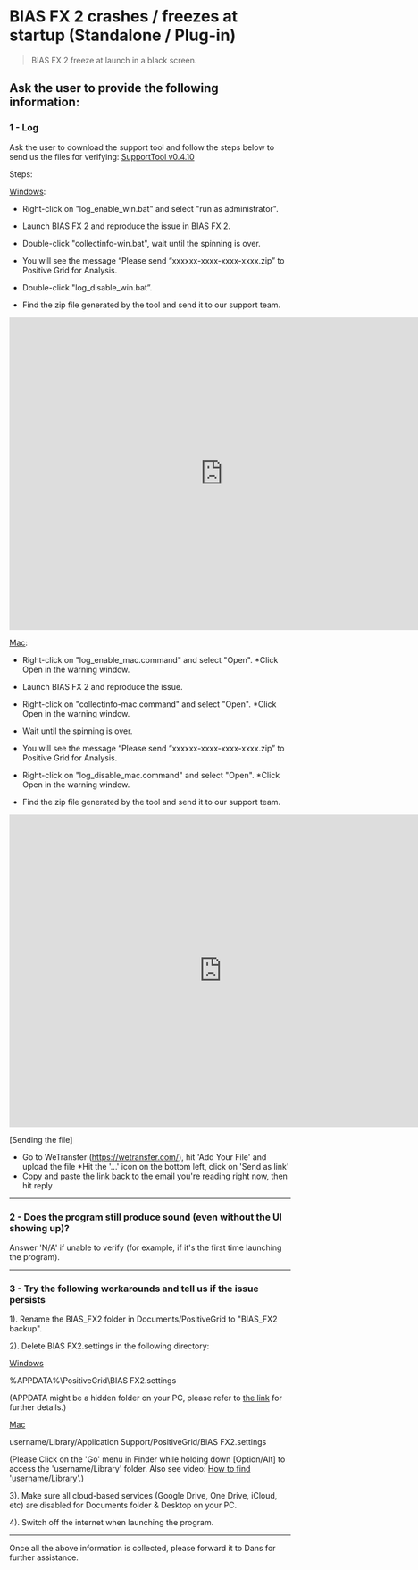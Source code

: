 # BIAS FX 2 crashes / freezes at startup (Standalone / Plug-in)
> BIAS FX 2 freeze at launch in a black screen.

## Ask the user to provide the following information:

### 1 - Log

Ask the user to download the support tool and follow the steps below to send us the files for verifying:
[SupportTool v0.4.10](https://drive.google.com/file/d/1wdi7wcj9NUrRzNeKUWaaacBesu_fMrsj/view?usp/sharing)


Steps:

[<u>Windows</u>](https://drive.google.com/file/d/1lym4qG93KyDZHbPuuwyUKPoyyjl2E5PM/view?usp=sharing):

- Right-click on "log_enable_win.bat" and select "run as administrator".
  
- Launch BIAS FX 2 and reproduce the issue in BIAS FX 2. 

- Double-click "collectinfo-win.bat", wait until the spinning is over.

- You will see the message “Please send “xxxxxx-xxxx-xxxx-xxxx.zip” to Positive Grid for Analysis.

- Double-click "log_disable_win.bat”.

- Find the zip file generated by the tool and send it to our support team.
<iframe src="https://docs.google.com/presentation/d/e/2PACX-1vSfeQshWNkriJTfn42XV4YQIePIpPk30vliuUt0oZH4JjsZReFG_JYEXfnEXXn5vIFHxkl4yzR_ieC6/embed?start=false" frameborder="0" width="764" height="560" allowfullscreen="true" mozallowfullscreen="true" webkitallowfullscreen="true"></iframe>


[<u>Mac</u>](https://drive.google.com/file/d/1kewD8aP7oyleFZ7GY4AA2kAKGy4IMKhQ/view?usp=sharing):

- Right-click on "log_enable_mac.command" and select "Open".
  *Click Open in the warning window.

- Launch BIAS FX 2 and reproduce the issue.

- Right-click on "collectinfo-mac.command" and select "Open". 
  *Click Open in the warning window.
  
- Wait until the spinning is over.

- You will see the message “Please send “xxxxxx-xxxx-xxxx-xxxx.zip” to Positive Grid for Analysis.

- Right-click on "log_disable_mac.command" and select "Open".
  *Click Open in the warning window.

- Find the zip file generated by the tool and send it to our support team.
<iframe src="https://docs.google.com/presentation/d/e/2PACX-1vRUO0geFnSUdbFE19emgxBJ2S9NoHaT-h6PMhKuStncgq6uc4nD9ZfI0hyN19Ri0Dut9pP_1UNPFYxu/embed?start=false" frameborder="0" width="760" height="560" allowfullscreen="true" mozallowfullscreen="true" webkitallowfullscreen="true"></iframe>

[Sending the file]

- Go to WeTransfer (https://wetransfer.com/), hit 'Add Your File' and upload the file
*Hit the '...' icon on the bottom left, click on 'Send as link'
- Copy and paste the link back to the email you're reading right now, then hit reply

---
### 2 - Does the program still produce sound (even without the UI showing up)?

Answer 'N/A' if unable to verify (for example, if it's the first time launching the program).

---

### 3 - Try the following workarounds and tell us if the issue persists

1). Rename the BIAS_FX2 folder in Documents/PositiveGrid to "BIAS_FX2 backup".

2). Delete BIAS FX2.settings in the following directory:

<u>Windows</u>

%APPDATA%\PositiveGrid\BIAS FX2.settings

(APPDATA might be a hidden folder on your PC, please refer to [the link](https://www.pcworld.com/article/2690709/windows/whats-in-the-hidden-windows-appdata-folder-and-how-to-find-it-if-you-need-it.html) for further details.)

<u>Mac</u>

username/Library/Application Support/PositiveGrid/BIAS FX2.settings

(Please Click on the 'Go' menu in Finder while holding down [Option/Alt] to access the 'username/Library' folder. Also see video: [How to find 'username/Library'](https://www.idownloadblog.com/2015/03/12/library-folder-mac/).)

3). Make sure all cloud-based services (Google Drive, One Drive, iCloud, etc) are disabled for Documents folder & Desktop on your PC.

4). Switch off the internet when launching the program.
 
---

Once all the above information is collected, please forward it to Dans for further assistance. 